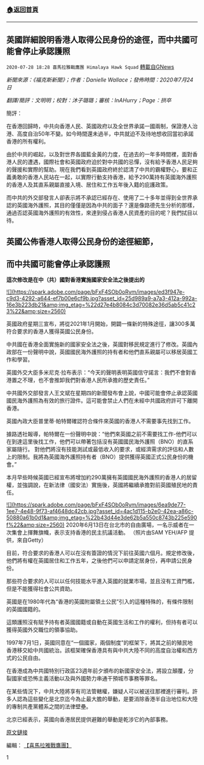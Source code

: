 ###  [:house:返回首頁](https://github.com/ourhimalayas/txt)
---

## 英國詳細說明香港人取得公民身份的途徑，而中共國可能會停止承認護照
`2020-07-28 18:28 喜馬拉雅戰鷹團 Himalaya Hawk Squad` [轉載自GNews](https://gnews.org/zh-hant/278661/)

*新聞來源：《福克斯新聞》；作者：Danielle Wallace；發佈時間：2020年7月24日*

*翻譯/簡評：文明明；校對：沐子璐璐；審核：InAHurry；Page：拱卒*

簡評：

在香港回歸時，中共向香港人民、英國政府以及全世界承諾一國兩制，保證港人治港、高度自治50年不變。如今時間還未過半，中共就迫不及待地想收回當初承諾香港的所有權利。

由於中共的崛起，以及對世界各國藍金黃的力度，在過去的一年多時間裡，面對香港人民的遭遇，國際社會和英國政府迫於對中共國的忌憚，沒有給予香港人民足夠的聲援和實際的幫助。現在我們看到英國政府終於認清了中共的霸權野心，要和正義勇敢的香港人民站在一起，以實際行動支持香港，給予290萬持有英國海外護照的香港人及其直系親屬直接入境、居住和工作五年後入籍的庇護政策。

而中共的外交部發言人卻表示將不承認已經存在、使用了二十多年並得到全世界承認的英國海外護照，其目的僅僅是因為中共的面子？還是像路德先生分析的那樣，通過否認英國海外護照的有效性，來達到侵占香港人民資產的目的呢？我們拭目以待。

##  **英國公佈香港人取得公民身份的途徑細節，** 

##  **而中共國可能會停止承認護照** 

**這次修改是在中（共）國對香港實施國家安全法之後提出的**

[!\[\](https://spark.adobe.com/page/bFxF4SOb0oRym/images/ed3f947e-c9d3-4292-a644-ef7b00e6cf9b.jpg?asset_id=25d989a9-a7a3-412a-992a-16e3b223db21&amp;img_etag=%22d27e4b8084c3d70082e36d5ab5c41c23%22&amp;size=2560)](https://spark.adobe.com/page/bFxF4SOb0oRym/images/ed3f947e-c9d3-4292-a644-ef7b00e6cf9b.jpg?asset_id=25d989a9-a7a3-412a-992a-16e3b223db21&amp;img_etag=%22d27e4b8084c3d70082e36d5ab5c41c23%22&amp;size=1024)

英國政府星期三宣布，將從2021年1月開始，開闢一條新的特殊途徑，讓300多萬符合要求的香港人獲得英國公民身份。

中共國在香港全面實施新的國家安全法之後，英國對移民規定進行了修改。英國內政部在一份聲明中說，英國國民海外護照的持有者和他們直系親屬可以移居英國工作和學習。

英國外交大臣多米尼克·拉布表示：“今天的聲明表明英國信守諾言：我們不會對香港置之不理，也不會推卸我們對香港人民所承擔的歷史責任。”

中共國外交部發言人王文斌在星期四的新聞發布會上說，中國可能會停止承認英國國民海外護照為有效的旅行證件。這可能會禁止人們在未經中共國政府許可下離開香港。

英國內政大臣普里蒂·帕特爾確認符合條件來英國的香港人不需要事先找到工作。

據路透社報導，帕特爾在一份聲明中說：“他們來英國之前不需要找工作-他們可以在到達這里後找工作，他們可以帶著包括沒有英國國民海外護照（BNO）的直系家屬隨行。 對他們將沒有技能測試或最低收入的要求，或經濟需求的評估和人數上的限制。我將為英國海外護照持有者（BNO）提供獲得英國正式公民身份的機會。”

本月早些時候英國已經宣布將增加約290萬擁有英國國民海外護照的香港人的居留權，並強調說，在新法律（國安法）實施後，英國將繼續承擔對前英國殖民地的責任。

[!\[\](https://spark.adobe.com/page/bFxF4SOb0oRym/images/6ea9de77-1ee7-4e48-9f73-af4648dc42cb.jpg?asset_id=4ac1d115-b2e0-42ea-a86c-50880a61b0d1&amp;img_etag=%22b43d44e3de62b5a550c8743b225e590f%22&amp;size=2560)](https://spark.adobe.com/page/bFxF4SOb0oRym/images/6ea9de77-1ee7-4e48-9f73-af4648dc42cb.jpg?asset_id=4ac1d115-b2e0-42ea-a86c-50880a61b0d1&amp;img_etag=%22b43d44e3de62b5a550c8743b225e590f%22&amp;size=1024) 2020年6月13日在台北市的自由廣場，一名示威者在一次集會上揮舞旗幟，表示支持香港的民主抗議活動。 （照片由SAM YEH/AFP 提供，來自Getty）

目前，符合要求的香港人可以在沒有簽證的情況下前往英國六個月。規定修改後，他們將有權在英國居住和工作五年，之後他們可以申請定居身份，再申請公民身份。

那些符合要求的人可以以任何技能水平進入英國的就業市場，並且沒有工資門檻，但是不能獲得社會公共資助。

英國是在1980年代為“香港的英國附屬領土公民”引入的這種特殊的，有條件限制的英國國籍的。

這類護照沒有賦予持有者英國國籍或自動在英國生活和工作的權利，但持有者可以獲得英國外交職位的領事協助。

1997年7月1日，英國同意在“一個國家，兩個制度”的框架下，將其之前的殖民地香港移交給中共國統治。該框架確保香港具有與中共大陸不同的高度自治權和西方式的公民自由。

在香港成為中共國特別行政區23週年前夕頒布的新國家安全法，將設立顛覆，分裂國家或恐怖主義活動以及與外國勢力串通干預城市事務等罪名。

在某些情況下，中共大陸將享有司法管轄權，嫌疑人可以被送往那裡進行審判。許多人認為這些變化是北京迄今為止最大膽的舉動，是要消除香港半自治地位和大陸的專制共產黨體系之間的法律壁壘。

北京已經表示，英國向香港居民提供避難的舉動是乾涉它的內部事務。

[原文鏈接](https://www.foxnews.com/us/uk-hong-kong-citizenship-china-passports)

編輯： [【喜馬拉雅戰鷹團】](https://spark.adobe.com/page/bFxF4SOb0oRym/)

1
